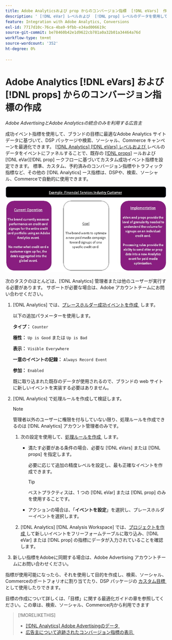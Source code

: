 ```yaml
---
title: Adobe Analyticsおよび prop からのコンバージョン指標  [!DNL eVars]  作成
description: ' [!DNL eVar] レベルおよび  [!DNL prop] レベルのデータを使用して、カスタム成功イベント指標を設定します。'
feature: Integration with Adobe Analytics, Conversions
exl-id: 7717d10c-76ca-4ba9-9fbb-e34ad006619c
source-git-commit: be78460b42e1d9622cb781a0a32b01a34464a76d
workflow-type: tm+mt
source-wordcount: '352'
ht-degree: 0%

---
```


# Adobe Analytics [!DNL eVars] および [!DNL props] からのコンバージョン指標の作成

*Adobe AdvertisingとAdobe Analyticsの統合のみを利用する広告主*

成功イベント指標を使用して、ブランドの目標に最適なAdobe Analytics サイトデータに基づいて、DSP パッケージや検索、ソーシャル、Commerce キャンペーンを最適化できます。 [[!DNL Analytics] [!DNL eVars] レベルおよび &#x200B;](https://experienceleague.adobe.com/docs/analytics/components/dimensions/evar.html?lang=ja) レベルのデータをイベントにファネルすることで、既存の [[!DNL props]](https://experienceleague.adobe.com/docs/analytics/components/dimensions/prop.html?lang=ja) ールおよび [!DNL eVar]&#x200B;[!DNL prop] ークフローに基づいてカスタム成功イベント指標を設定できます。 標準、カスタム、予約済みのコンバージョン指標やトラフィック指標など、その他の [!DNL Analytics] ース指標は、DSPや、検索、ソーシャル、Commerceで自動的に使用できます。

![&#x200B; 使用例 &#x200B;](/help/integrations/assets/a4adc-conversion-evar-example.jpg " 使用例 ")

次のタスクのほとんどは、[!DNL Analytics] 管理者または他のユーザーが実行する必要があります。 サポートが必要な場合は、Adobe アカウントチームにお問い合わせください。

1. [!DNL Analytics] では、[&#x200B; プレースホルダー成功イベントを作成 &#x200B;](https://experienceleague.adobe.com/ja/docs/analytics/admin/admin-tools/manage-report-suites/edit-report-suite/conversion-variables/success-event) します。

   以下の追加パラメーターを使用します。

   **タイプ：** `Counter`

   **極性：** `Up is Good` または `Up is Bad`

   **表示：** `Visible Everywhere`

   **一意のイベントの記録：** `Always Record Event`

   **参加：** `Enabled`

   既に取り込まれた既存のデータが使用されるので、ブランドの web サイトに新しいイベントを実装する必要はありません。

1. [!DNL Analytics] で処理ルールを作成して検証します。

   >[!NOTE]
   >
   >管理者以外のユーザーに権限を付与していない限り、処理ルールを作成できるのは [!DNL Analytics] アカウント管理者のみです。

   1. 次の設定を使用して、[&#x200B; 処理ルールを作成 &#x200B;](https://experienceleague.adobe.com/docs/analytics/admin/admin-tools/manage-report-suites/edit-report-suite/report-suite-general/c-processing-rules/c-processing-rules-configuration/t-processing-rules.html?lang=ja) します。

      * 満たす必要がある条件の場合、必要な [!DNL eVars] または [!DNL props] を指定します。

        必要に応じて追加の精度レベルを設定し、最も正確なイベントを作成できます。

        >[!TIP]
        >
        >ベストプラクティスは、1 つの [!DNL eVar] または [!DNL prop] のみを使用することです。

      * アクションの場合は、「**イベントを設定**」を選択し、プレースホルダーイベントを選択します。

   1. [!DNL Analytics] [!DNL Analysis Workspace] では、[&#x200B; プロジェクトを作成 &#x200B;](https://experienceleague.adobe.com/docs/analytics/analyze/analysis-workspace/home.html?lang=ja) して新しいイベントをフリーフォームテーブルに取り込み、[!DNL eVar] または [!DNL prop] の指標にデータが入力されていることを確認します。

1. 新しい指標をAdobeに同期する場合は、Adobe Advertising アカウントチームにお問い合わせください。

指標が使用可能になったら、それを使用して目的を作成し、検索、ソーシャル、Commerceのポートフォリオに割り当てたり、DSP パッケージの [&#x200B; カスタム目標 &#x200B;](/help/dsp/optimization/custom-goal.md) として使用したりできます。

目標の作成について詳しくは、「目標」に関する最適化ガイドの章を参照してください。この章は、検索、ソーシャル、Commerce内から利用できます

>[!MORELIKETHIS]
>
>* [[!DNL Analytics] Adobe Advertisingのデータ &#x200B;](/help/integrations/analytics/analytics-data-in-advertising.md)
>* [&#x200B; 広告主について追跡されたコンバージョン指標の表示 &#x200B;](/help/search-social-commerce/admin/conversion-metrics/conversion-metric-view-tracked.md)

